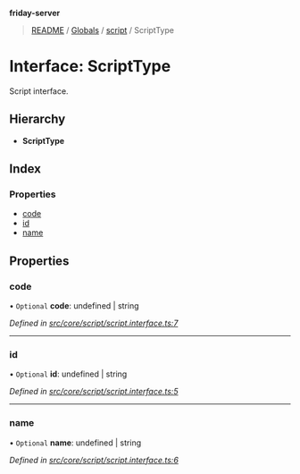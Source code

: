 **friday-server**

> [README](../README.md) / [Globals](../globals.md) / [script](../modules/script.md) / ScriptType

# Interface: ScriptType

Script interface.

## Hierarchy

* **ScriptType**

## Index

### Properties

* [code](script.scripttype.md#code)
* [id](script.scripttype.md#id)
* [name](script.scripttype.md#name)

## Properties

### code

• `Optional` **code**: undefined \| string

*Defined in [src/core/script/script.interface.ts:7](https://github.com/friday-ai/friday/blob/cd1d9b5/server/src/core/script/script.interface.ts#L7)*

___

### id

• `Optional` **id**: undefined \| string

*Defined in [src/core/script/script.interface.ts:5](https://github.com/friday-ai/friday/blob/cd1d9b5/server/src/core/script/script.interface.ts#L5)*

___

### name

• `Optional` **name**: undefined \| string

*Defined in [src/core/script/script.interface.ts:6](https://github.com/friday-ai/friday/blob/cd1d9b5/server/src/core/script/script.interface.ts#L6)*
